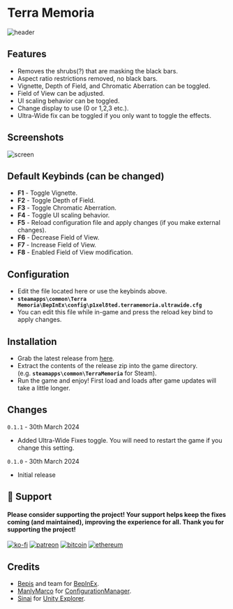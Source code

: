 ﻿# Terra Memoria
 
![header](https://github.com/p1xel8ted/UltrawideFixes/assets/10510767/d5abee8a-ce68-4eb3-bbc6-aa56bd351213)

## Features
- Removes the shrubs(?) that are masking the black bars.
- Aspect ratio restrictions removed, no black bars.
- Vignette, Depth of Field, and Chromatic Aberration can be toggled.
- Field of View can be adjusted.
- UI scaling behavior can be toggled.
- Change display to use (0 or 1,2,3 etc.).
- Ultra-Wide fix can be toggled if you only want to toggle the effects.

## Screenshots

![screen](https://github.com/p1xel8ted/UltrawideFixes/assets/10510767/81404e23-4565-4d87-8279-92dd0ea4b27a)

## Default Keybinds (can be changed)
- **F1** - Toggle Vignette.
- **F2** - Toggle Depth of Field.
- **F3** - Toggle Chromatic Aberration.
- **F4** - Toggle UI scaling behavior.
- **F5** - Reload configuration file and apply changes (if you make external changes).
- **F6** - Decrease Field of View.
- **F7** - Increase Field of View.
- **F8** - Enabled Field of View modification.

## Configuration

- Edit the file located here or use the keybinds above.
- **`steamapps\common\Terra Memoria\BepInEx\config\p1xel8ted.terramemoria.ultrawide.cfg`**
- You can edit this file while in-game and press the reload key bind to apply changes.

## Installation
- Grab the latest release from [here](https://github.com/p1xel8ted/UltrawideFixes/releases/tag/TerraMemoria).
- Extract the contents of the release zip into the game directory. <br />(e.g. **`steamapps\common\TerraMemoria`** for Steam).
- Run the game and enjoy! First load and loads after game updates will take a little longer.

## Changes

`0.1.1` - 30th March 2024
- Added Ultra-Wide Fixes toggle. You will need to restart the game if you change this setting.

`0.1.0` - 30th March 2024
- Initial release

## 🚩 Support
#### Please consider supporting the project! Your support helps keep the fixes coming (and maintained), improving the experience for all. Thank you for supporting the project!

[![ko-fi](https://github.com/p1xel8ted/UltrawideFixes/assets/10510767/bf2d4fb0-2249-4193-92df-5de01bf40cbf)](https://ko-fi.com/F2F2DI3WA) [![patreon](https://github.com/p1xel8ted/UltrawideFixes/assets/10510767/d66993ee-153f-483f-aec8-6cde5f84d497)](https://www.patreon.com/p1xel8ted) [![bitcoin](https://github.com/p1xel8ted/UltrawideFixes/assets/10510767/e7c3afc3-43f6-42af-9acc-5a2d7f4a8d50)](https://github.com/p1xel8ted/UltrawideFixes/blob/main/donations/README.md) [![ethereum](https://github.com/p1xel8ted/UltrawideFixes/assets/10510767/00a10334-602e-4d5d-b186-96e716f02dc8)](https://github.com/p1xel8ted/UltrawideFixes/blob/main/donations/README.md)

## Credits
- [Bepis](https://github.com/bbepis) and team for [BepInEx](https://github.com/BepInEx/BepInEx).
- [ManlyMarco](https://github.com/ManlyMarco) for [ConfigurationManager](https://github.com/BepInEx/BepInEx.ConfigurationManager).
- [Sinai](https://github.com/sinai-dev) for [Unity Explorer](https://github.com/sinai-dev/UnityExplorer).
